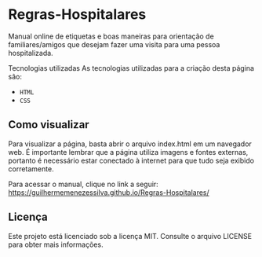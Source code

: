 # Regras-Hospitalares
Manual online de etiquetas e boas maneiras para orientação de familiares/amigos que desejam fazer uma visita para uma pessoa hospitalizada.

Tecnologias utilizadas
As tecnologias utilizadas para a criação desta página são:

- `HTML`
- `CSS`

## Como visualizar
Para visualizar a página, basta abrir o arquivo index.html em um navegador web. É importante lembrar que a página utiliza imagens e fontes externas, portanto é necessário estar conectado à internet para que tudo seja exibido corretamente.

Para acessar o manual, clique no link a seguir: https://guilhermemenezessilva.github.io/Regras-Hospitalares/

## Licença
Este projeto está licenciado sob a licença MIT. Consulte o arquivo LICENSE para obter mais informações.
